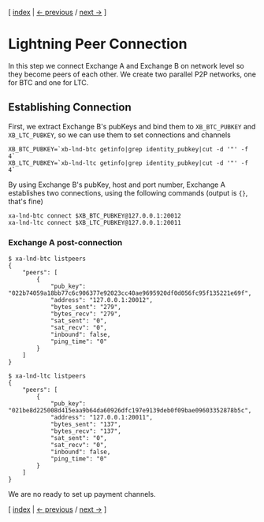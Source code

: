 [ [index](/README.md) | [<- previous](/LIGHTNING-01-peers.md) / [next ->](/LIGHTNING-03-channels.md) ]

# Lightning Peer Connection
In this step we connect Exchange A and Exchange B on network level so they become peers of each other. We create two parallel P2P networks, one for BTC and one for LTC.    

## Establishing Connection
First, we extract Exchange B's pubKeys and bind them to `XB_BTC_PUBKEY` and `XB_LTC_PUBKEY`, so we can use them to set connections and channels

```shell
XB_BTC_PUBKEY=`xb-lnd-btc getinfo|grep identity_pubkey|cut -d '"' -f 4`
XB_LTC_PUBKEY=`xb-lnd-ltc getinfo|grep identity_pubkey|cut -d '"' -f 4`
```


By using Exchange B's pubKey, host and port number, Exchange A establishes two connections, using the following commands (output is `{}`, that's fine)

```shell
xa-lnd-btc connect $XB_BTC_PUBKEY@127.0.0.1:20012
xa-lnd-ltc connect $XB_LTC_PUBKEY@127.0.0.1:20011
```

### Exchange A post-connection
```shell
$ xa-lnd-btc listpeers
{
    "peers": [
        {
            "pub_key": "022b74059a18bb77c6c906377e92023cc40ae9695920df0d056fc95f135221e69f",
            "address": "127.0.0.1:20012",
            "bytes_sent": "279",
            "bytes_recv": "279",
            "sat_sent": "0",
            "sat_recv": "0",
            "inbound": false,
            "ping_time": "0"
        }
    ]
}

$ xa-lnd-ltc listpeers
{
    "peers": [
        {
            "pub_key": "021be8d225008d415eaa9b64da60926dfc197e9139deb0f09bae09603352878b5c",
            "address": "127.0.0.1:20011",
            "bytes_sent": "137",
            "bytes_recv": "137",
            "sat_sent": "0",
            "sat_recv": "0",
            "inbound": false,
            "ping_time": "0"
        }
    ]
}

```

We are no ready to set up payment channels. 

[ [index](/README.md) | [<- previous](/LIGHTNING-01-peers.md) / [next ->](/LIGHTNING-03-channels.md) ]